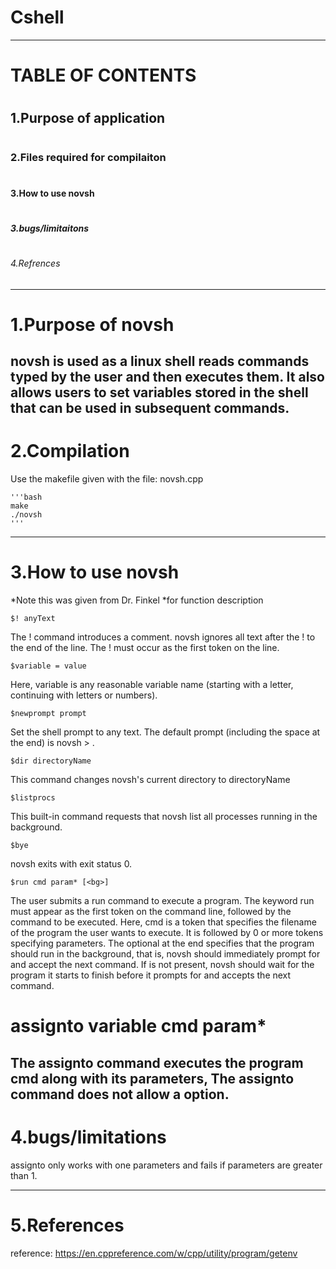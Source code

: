 # Cshell
--------------------------------
# <h1>    TABLE OF CONTENTS
# <h2> 1.Purpose of application
# <h3> 2.Files required for compilaiton
# <h4> 3.How to use novsh
# <h5> 3.bugs/limitaitons
# <h6> 4.Refrences
--------------------------------
# <h7> 1.Purpose of novsh

novsh is used as a linux shell reads 
commands typed by the user and then 
executes them. It also allows users 
to set variables stored in the shell 
that can be used in subsequent commands.
---------------------------------
# <h8> 2.Compilation
Use the makefile given with the file:
novsh.cpp


    '''bash
    make
    ./novsh
    '''



--------------------------------
# <h9> 3.How to use novsh
*Note this was given from Dr. Finkel
*for function description

    $! anyText
The ! command introduces a comment. novsh ignores all text after the ! to the end of the line. The ! must occur as the first token on the line.
    
    $variable = value
Here, variable is any reasonable variable name (starting with a letter, continuing with letters or numbers).
    
    $newprompt prompt
Set the shell prompt to any text. The default prompt (including the space at the end) is novsh > .
    
    $dir directoryName
This command changes novsh's current directory to directoryName
    
    $listprocs
This built-in command requests that novsh list all processes running in the background.
    
    $bye
novsh exits with exit status 0.
    
    $run cmd param* [<bg>]
The user submits a run command to execute a program. 
The keyword run must appear as the first token on the command line, followed by the command to be executed. 
Here, cmd is a token that specifies the filename of the program the user wants to execute. 
It is followed by 0 or more tokens specifying parameters. 
The optional <bg> at the end specifies that the program should run in the background, 
that is, novsh should immediately prompt for and accept the next command. 
If <bg> is not present, novsh should wait for the program it starts to finish before it prompts for and accepts the next command.
# assignto variable cmd param*
The assignto command executes the program cmd along with its parameters,
The assignto command does not allow a <bg> option.
----------------------------------
# <h10> 4.bugs/limitations

assignto only works with one parameters and fails
if parameters are greater than 1.


----------------------------------
# <h11> 5.References
reference: https://en.cppreference.com/w/cpp/utility/program/getenv

